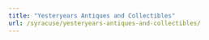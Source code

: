 ```yaml
---
title: "Yesteryears Antiques and Collectibles"
url: /syracuse/yesteryears-antiques-and-collectibles/
---
```

